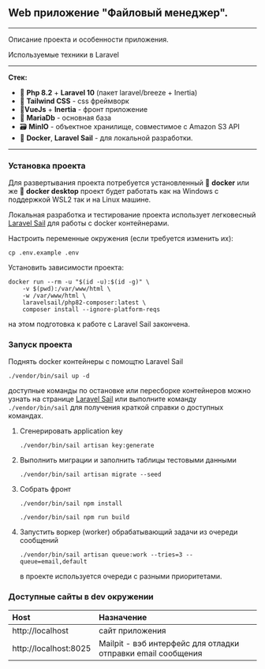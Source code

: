 ## Web приложение "Файловый менеджер".

---

Описание проекта и особенности приложения.

Используемые техники в Laravel

---

**Стек:**

- 🐘 **Php 8.2** + **Laravel 10** (пакет laravel/breeze + Inertia)
- 🌊 **Tailwind CSS** - css фреймворк
- 🥉**VueJs** + **Inertia** - фронт приложение 
- 🦖 **MariaDb** - основная база
- 🗃 **MinIO** - объектное хранилище, совместимое с Amazon S3 API
- 🐋 **Docker**, **Laravel Sail** - для локальной разработки.
-------

### Установка проекта

Для развертывания проекта потребуется установленный
🐳 **docker** или же 🐋 **docker desktop** проект будет работать
как на Windows с поддержкой WSL2 так и на Linux машине.

Локальная разработка и тестирование проекта использует
легковесный [Laravel Sail](https://laravel.com/docs/9.x/sail)
для работы с docker контейнерами.

Настроить переменные окружения (если требуется изменить их):

```shell
cp .env.example .env
```

Установить зависимости проекта:

```shell
docker run --rm -u "$(id -u):$(id -g)" \
    -v $(pwd):/var/www/html \
    -w /var/www/html \
    laravelsail/php82-composer:latest \
    composer install --ignore-platform-reqs
```

на этом подготовка к работе с Laravel Sail закончена.

### Запуск проекта

Поднять docker контейнеры с помощтю Laravel Sail

```shell
./vendor/bin/sail up -d
```

доступные команды по остановке или пересборке контейнеров можно узнать на странице
[Laravel Sail](https://laravel.com/docs/10.x/sail)
или выполните команду `./vendor/bin/sail` для получения краткой справки о доступных командах.

1. Сгенерировать application key
   ```shell
   ./vendor/bin/sail artisan key:generate
   ```

2. Выполнить миграции и заполнить таблицы тестовыми данными
   ```shell
   ./vendor/bin/sail artisan migrate --seed
   ```
3. Собрать фронт
    ```shell
    ./vendor/bin/sail npm install
    ```
    ```shell
    ./vendor/bin/sail npm run build
    ```
4. Запустить воркер (worker) обрабатывающий задачи из очереди сообщений

    ```shell
    ./vendor/bin/sail artisan queue:work --tries=3 --queue=email,default
    ```
   в проекте используется очереди с разными приоритетами.

### Доступные сайты в dev окружении

| Host                               | Назначение                                                   |
|:-----------------------------------|:-------------------------------------------------------------|
| http://localhost                   | сайт приложения                                              |
| http://localhost:8025              | Mailpit - вэб интерфейс для отладки отправки email сообщения |
